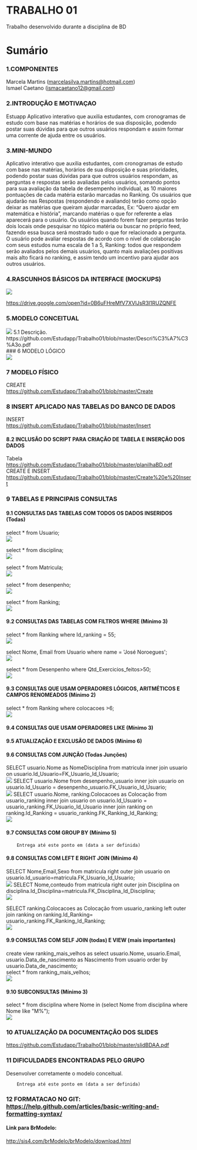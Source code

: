 # TRABALHO 01
Trabalho desenvolvido durante a disciplina de BD

# Sumário

### 1.COMPONENTES<br>
Marcela Martins (marcelasilva.martins@hotmail.com)<br>
Ismael Caetano (ismacaetano12@gmail.com)<br>

### 2.INTRODUÇÃO E MOTIVAÇAO<br>
Estuapp 
Aplicativo interativo que auxilia estudantes, com cronogramas de estudo com base nas matérias e horários de sua disposição, podendo postar suas dúvidas para que outros usuários respondam e assim formar uma corrente de ajuda entre os usuários. <br>

### 3.MINI-MUNDO<br>
Aplicativo interativo que auxilia estudantes, com cronogramas de estudo com base nas matérias, horários de sua disposição e suas prioridades, podendo postar suas dúvidas para que outros usuários respondam, as perguntas e respostas serão avaliadas pelos usuários, somando pontos para sua avaliação da tabela de desempenho individual, as 10 maiores pontuações de cada matéria estarão marcadas no Ranking. Os usuários que ajudarão nas Respostas (respondendo e avaliando) terão como opção deixar as matérias que queiram ajudar marcadas, Ex: “Quero ajudar em matemática e história”, marcando matérias o que for referente a elas aparecerá para o usuário. Os usuários quando forem fazer perguntas terão dois locais onde pesquisar no tópico matéria ou buscar no próprio feed, fazendo essa busca será mostrado tudo o que for relacionado a pergunta. O usuário pode avaliar respostas de acordo com o nível de colaboração com seus estudos numa escala de 1 a 5, Ranking: todos que respondem serão avaliados pelos demais usuários, quanto mais avaliações positivas mais alto ficará no ranking, e assim tendo um incentivo para ajudar aos outros usuários.  <br>

### 4.RASCUNHOS BÁSICOS DA INTERFACE (MOCKUPS)<br>
<img src="https://github.com/Estudapp/Trabalho01/blob/master/Login.png">

https://drive.google.com/open?id=0B6uFHreMfV7XVlJsR3I1RUZQNFE<br>

### 5.MODELO CONCEITUAL<br>
<img src="https://github.com/Estudapp/Trabalho01/blob/master/Modelo%20Conceitual.png">
   5.1 Descrição.
      https://github.com/Estudapp/Trabalho01/blob/master/Descri%C3%A7%C3%A3o.pdf<br>
### 6	MODELO LÓGICO<br>
<img src="https://github.com/Estudapp/Trabalho01/blob/master/Modelo%20L%C3%B3gico.png">

### 7	MODELO FÍSICO<br>

CREATE<br>
https://github.com/Estudapp/Trabalho01/blob/master/Create<br>


### 8	INSERT APLICADO NAS TABELAS DO BANCO DE DADOS<br> 
INSERT <br>
https://github.com/Estudapp/Trabalho01/blob/master/Insert<br>

#### 8.2 INCLUSÃO DO SCRIPT PARA CRIAÇÃO DE TABELA E INSERÇÃO DOS DADOS
Tabela <br>
https://github.com/Estudapp/Trabalho01/blob/master/planilhaBD.pdf
CREATE E INSERT<br> 
https://github.com/Estudapp/Trabalho01/blob/master/Create%20e%20Insert
 
### 9	TABELAS E PRINCIPAIS CONSULTAS<br>
#### 9.1	CONSULTAS DAS TABELAS COM TODOS OS DADOS INSERIDOS (Todas) <br>

select * from Usuario;<br>
<img src="https://github.com/Estudapp/Trabalho01/blob/master/bsca1.png">

select * from disciplina;<br>
<img src="https://github.com/Estudapp/Trabalho01/blob/master/bsca2.png">

select * from Matricula;<br>
<img src="https://github.com/Estudapp/Trabalho01/blob/master/bsca3.png">

select * from desenpenho;<br>
<img src="https://github.com/Estudapp/Trabalho01/blob/master/bsca4.png">

select * from Ranking;<br>
<img src="https://github.com/Estudapp/Trabalho01/blob/master/bsca5.png">

#### 9.2	CONSULTAS DAS TABELAS COM FILTROS WHERE (Mínimo 3) <br>
select * from Ranking where Id_ranking = 55; <br>
<img src="https://github.com/Estudapp/Trabalho01/blob/master/wh1.png">

select Nome, Email from Usuario where name = 'José Noroegues'; <br>
<img src="https://github.com/Estudapp/Trabalho01/blob/master/wh2.png">

select * from Desenpenho where Qtd_Exercicios_feitos>50; <br>
<img src="https://github.com/Estudapp/Trabalho01/blob/master/wh3.png">


#### 9.3	CONSULTAS QUE USAM OPERADORES LÓGICOS, ARITMÉTICOS E CAMPOS RENOMEADOS (Mínimo 2)<br>
select * from Ranking where colocacoes >6;<br>
<img src="https://github.com/Estudapp/Trabalho01/blob/master/L1.png">

#### 9.4	CONSULTAS QUE USAM OPERADORES LIKE (Mínimo 3)  <br>

#### 9.5	ATUALIZAÇÃO E EXCLUSÃO DE DADOS (Mínimo 6)<br>

#### 9.6	CONSULTAS COM JUNÇÃO (Todas Junções)<br>
SELECT usuario.Nome as NomeDisciplina from matricula inner join usuario on usuario.Id_Usuario=FK_Usuario_Id_Usuario;<br>
<img src="https://github.com/Estudapp/Trabalho01/blob/master/innJ1.PNG">
SELECT usuario.Nome from desenpenho_usuario inner join usuario on usuario.Id_Usuario = desenpenho_usuario.FK_Usuario_Id_Usuario;<br>
<img src="https://github.com/Estudapp/Trabalho01/blob/master/innn.PNG">
SELECT usuario.Nome, ranking.Colocacoes as Colocação from usuario_ranking inner join usuario on usuario.Id_Usuario = usuario_ranking.FK_Usuario_Id_Usuario inner join ranking on ranking.Id_Ranking = usuario_ranking.FK_Ranking_Id_Ranking; <br>
<img src="https://github.com/Estudapp/Trabalho01/blob/master/innJ3.PNG">


#### 9.7	CONSULTAS COM GROUP BY (Mínimo 5)<br>
        Entrega até este ponto em (data a ser definida)
        
#### 9.8	CONSULTAS COM LEFT E RIGHT JOIN (Mínimo 4) <br>
SELECT Nome,Email,Sexo from matricula right outer join usuario on usuario.Id_usuario=matricula.FK_Usuario_Id_Usuario; <br>
<img src="https://github.com/Estudapp/Trabalho01/blob/master/right.PNG">
SELECT Nome,conteudo from matricula right outer join Disciplina on disciplina.Id_Disciplina=matricula.FK_Disciplina_Id_Disciplina;<br>
<img src="https://github.com/Estudapp/Trabalho01/blob/master/right2.PNG">

SELECT ranking.Colocacoes as Colocação from usuario_ranking left outer join ranking on ranking.Id_Ranking= usuario_ranking.FK_Ranking_Id_Ranking;<br>
<img src="https://github.com/Estudapp/Trabalho01/blob/master/left3.PNG">



#### 9.9	CONSULTAS COM SELF JOIN (todas) E VIEW (mais importantes) <br>
create view ranking_mais_velhos as select usuario.Nome, usuario.Email, usuario.Data_de_nascimento as Nascimento from usuario order by usuario.Data_de_nascimento; <br>
select * from ranking_mais_velhos; <br>
<img src="https://github.com/Estudapp/Trabalho01/blob/master/view.PNG">

#### 9.10	SUBCONSULTAS (Mínimo 3) <br>
select * from disciplina where Nome in (select Nome from disciplina where Nome like "M%"); <br>
<img src="https://github.com/Estudapp/Trabalho01/blob/master/subconsulta.PNG">

### 10	ATUALIZAÇÃO DA DOCUMENTAÇÃO DOS SLIDES<br>
https://github.com/Estudapp/Trabalho01/blob/master/slidBDAA.pdf<br>
### 11	DIFICULDADES ENCONTRADAS PELO GRUPO<br>
Desenvolver corretamente o modelo conceitual.<br>

        Entrega até este ponto em (data a ser definida)
        
### 12  FORMATACAO NO GIT: https://help.github.com/articles/basic-writing-and-formatting-syntax/

#### Link para BrModelo:
http://sis4.com/brModelo/brModelo/download.html
